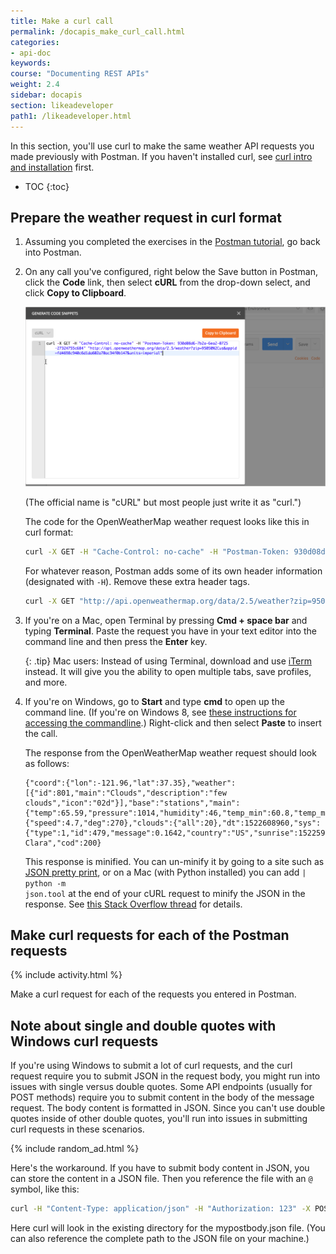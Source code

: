 ```yaml
---
title: Make a curl call
permalink: /docapis_make_curl_call.html
categories:
- api-doc
keywords:
course: "Documenting REST APIs"
weight: 2.4
sidebar: docapis
section: likeadeveloper
path1: /likeadeveloper.html
---
```


In this section, you'll use curl to make the same weather API requests you made previously with Postman. If you haven't installed curl, see [curl intro and installation](docapis_install_curl.html) first.

* TOC
{:toc}

## Prepare the weather request in curl format

1.  Assuming you completed the exercises in the [Postman tutorial](docapis_postman.html), go back into Postman.
2.  On any call you've configured, right below the Save button in Postman, click the **Code** link, then select **cURL** from the drop-down select, and click **Copy to Clipboard**.

    <img src="images/postmancurl.png" class="medium" />

    (The official name is "cURL" but most people just write it as "curl.")

    The code for the OpenWeatherMap weather request looks like this in curl format:

    ```bash
    curl -X GET -H "Cache-Control: no-cache" -H "Postman-Token: 930d08d6-7b2a-6ea2-0725-27324755c684" "http://api.openweathermap.org/data/2.5/weather?zip=95050%2Cus&appid=fd4698c940c6d1da602a70ac34f0b147&units=imperial"
    ```

    For whatever reason, Postman adds some of its own header information (designated with `-H`). Remove these extra header tags.

    ```bash
    curl -X GET "http://api.openweathermap.org/data/2.5/weather?zip=95050%2Cus&appid=fd4698c940c6d1da602a70ac34f0b147&units=imperial"
    ```

3.  If you're on a Mac, open Terminal by pressing **Cmd + space bar** and typing **Terminal**. Paste the request you have in your text editor into the command line and then press the **Enter** key.

    {: .tip}
    Mac users: Instead of using Terminal, download and use [iTerm](https://www.iterm2.com/) instead. It will give you the ability to open multiple tabs, save profiles, and more.

4.  If you're on Windows, go to **Start** and type **cmd** to open up the command line. (If you're on Windows 8, see [these instructions for accessing the commandline](http://pcsupport.about.com/od/windows-8/a/command-prompt-windows-8.htm).) Right-click and then select **Paste** to insert the call.

    The response from the OpenWeatherMap weather request should look as follows:

    ```
    {"coord":{"lon":-121.96,"lat":37.35},"weather":[{"id":801,"main":"Clouds","description":"few clouds","icon":"02d"}],"base":"stations","main":{"temp":65.59,"pressure":1014,"humidity":46,"temp_min":60.8,"temp_max":69.8},"visibility":16093,"wind":{"speed":4.7,"deg":270},"clouds":{"all":20},"dt":1522608960,"sys":{"type":1,"id":479,"message":0.1642,"country":"US","sunrise":1522590719,"sunset":1522636280},"id":420006397,"name":"Santa Clara","cod":200}
    ```

    This response is minified. You can un-minify it by going to a site such as [JSON pretty print](http://jsonprettyprint.com/), or on a Mac (with Python installed) you can add <code>| python -m json.tool</code> at the end of your cURL request to minify the JSON in the response. See [this Stack Overflow thread](https://stackoverflow.com/questions/352098/how-can-i-pretty-print-json-in-a-unix-shell-script) for details.

## Make curl requests for each of the Postman requests

{% include activity.html %}

Make a curl request for each of the requests you entered in Postman.

## Note about single and double quotes with Windows curl requests

If you're using Windows to submit a lot of curl requests, and the curl request require you to submit JSON in the request body, you might run into issues with single versus double quotes. Some API endpoints (usually for POST methods) require you to submit content in the body of the message request. The body content is formatted in JSON. Since you can't use double quotes inside of other double quotes, you'll run into issues in submitting curl requests in these scenarios.

{% include random_ad.html %}

Here's the workaround. If you have to submit body content in JSON, you can store the content in a JSON file. Then you reference the file with an `@` symbol, like this:

```sh
curl -H "Content-Type: application/json" -H "Authorization: 123" -X POST -d @mypostbody.json http://endpointurl.com/example
```

Here curl will look in the existing directory for the mypostbody.json file. (You can also reference the complete path to the JSON file on your machine.)

